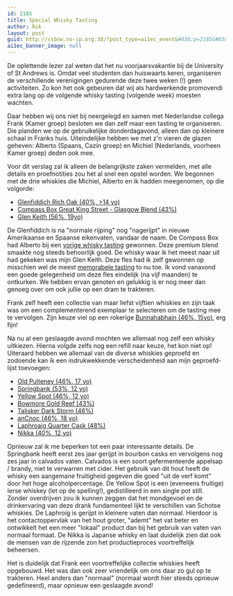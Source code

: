 ```yaml
---
id: 2185
title: Special Whisky Tasting
author: Rik
layout: post
guid: http://csbnw.no-ip.org:38/?post_type=ai1ec_event&#038;p=2185&#038;instance_id=
ai1ec_banner_image: null
---
```

De oplettende lezer zal weten dat het nu voorjaarsvakantie bij de University of St Andrews is. Omdat veel studenten dan huiswaarts keren, organiseren de verschillende verenigingen gedurende deze twee weken (!) geen activiteiten. Zo kon het ook gebeuren dat wij als hardwerkende promovendi extra lang op de volgende whisky tasting (volgende week) moesten wachten.

Daar hebben wij ons niet bij neergelegd en samen met Nederlandse collega Frank (Kamer groep) besloten we dan zelf maar een tasting te organiseren. Die planden we op de gebruikelijke donderdagavond, alleen dan op kleinere schaal in Franks huis. Uiteindelijke hebben we met z'n vieren de glazen geheven: Alberto (Spaans, Cazin groep) en Michiel (Nederlands, voorheen Kamer groep) deden ook mee.

Voor dit verslag zal ik alleen de belangrijkste zaken vermelden, met alle details en proefnotities zou het al snel een opstel worden. We begonnen met de drie whiskies die Michiel, Alberto en ik hadden meegenomen, op die volgorde:

  * [Glenfiddich Rich Oak (40%, >14 yo)][1]
  * [Compass Box Great King Street - Glasgow Blend (43%)][2]
  * [Glen Keith (56%, 19yo)][3]

De Glenfiddich is na "normale rijping" nog "nagerijpt" in nieuwe Amerikaanse en Spaanse eikenvaten, vandaar de naam. De Compass Box had Alberto bij een [vorige whisky tasting][4] gewonnen. Deze premium blend smaakte nog steeds behoorlijk goed. De whisky waar ik het meest naar uit had gekeken was mijn Glen Keith. Deze fles had ik zelf gewonnen op misschien wel de meest [memorabele tasting][5] to nu toe. Ik vond vanavond een goede gelegenheid om deze fles eindelijk (na vijf maanden) te ontkurken. We hebben ervan genoten en gelukkig is er nog meer dan genoeg over om ook jullie op een dram te trakteren.

Frank zelf heeft een collectie van maar liefst vijftien whiskies en zijn taak was om een complementerend exemplaar te selecteren om de tasting mee te vervolgen. Zijn keuze viel op een rokerige [Bunnahabhain (46%, 15yo)][6], erg fijn!

Na nu al een geslaagde avond mochten we allemaal nog zelf een whisky uitkiezen. Hierna volgde zelfs nog een refill naar keuze, het kon niet op! Uiteraard hebben we allemaal van de diverse whiskies geproefd en zodoende kan ik een indrukwekkende verscheidenheid aan mijn geproefd-lijst toevoegen:

  * [Old Pulteney (46%, 17 yo)][7]
  * [Springbank (53%, 12 yo)][8]
  * [Yellow Spot (46%, 12 yo)][9]
  * [Bowmore Gold Reef (43%)][10]
  * [Talisker Dark Storm (46%)][11]
  * [anCnoc (46%, 18 yo)][12]
  * [Laphroaig Quarter Cask (48%)][13]
  * [Nikka (40%, 12 yo)][14]

Opnieuw zal ik me beperken tot een paar interessante details. De Springbank heeft eerst zes jaar gerijpt in bourbon casks en vervolgens nog zes jaar in calvados vaten. Calvados is een soort gefermenteerde appelsap / brandy, niet te verwarren met cider. Het gebruik van dit hout heeft de whisky een aangemane fruitigheid gegeven die goed "uit de verf komt" door het hoge alcoholpercentage. De Yellow Spot is een (eveneens fruitige) Ierse whiskey (let op de spelling!), gedistilleerd in een single pot still. Zonder overdrijven zou ik kunnen zeggen dat het mondgevoel en de drinkervaring van deze drank fundamenteel lijkt te verschillen van Schotse whiskies. De Laphroig is gerijpt in kleinere vaten dan normaal. Hierdoor is het contactoppervlak van het hout groter, "ademt" het vat beter en ontwikkelt het een meer "lokaal" product dan bij het gebruik van vaten van normaal formaat. De Nikka is Japanse whisky en laat duidelijk zien dat ook de mensen van de rijzende zon het productieproces voortreffelijk beheersen.

Het is duidelijk dat Frank een voortreffelijke collectie whiskies heeft opgebouwd. Het was dan ook zeer vriendelijk om ons daar zo gul op te trakteren. Heel anders dan "normaal" (normaal wordt hier steeds opnieuw gedefineerd), maar opnieuw een geslaagde avond!

 [1]: https://www.masterofmalt.com/whiskies/scotch-whisky/single-malt-whisky/glenfiddich/rich-oak-whisky/
 [2]: https://www.masterofmalt.com/whiskies/compass-box/compass-box-great-king-street-glasgow-blend-whisky/
 [3]: https://www.masterofmalt.com/whiskies/glen-keith/glen-keith-19-year-old-1995-cask-strength-edition-chivas-brothers-whisky/
 [4]: ?ai1ec_event=whisky-tasting-12
 [5]: ?ai1ec_event=whisky-tasting-9
 [6]: https://www.thewhiskyexchange.com/P-19612.aspx
 [7]: https://www.masterofmalt.com/whiskies/old-pulteney-17-year-old-whisky/
 [8]: https://www.masterofmalt.com/whiskies/springbank/springbank-12-year-old-calvados-wood-finish-whisky/
 [9]: https://www.masterofmalt.com/whiskies/yellow-spot/yellow-spot-12-year-old-whiskey/
 [10]: https://www.masterofmalt.com/whiskies/bowmore/bowmore-gold-reef-1l-whisky/
 [11]: http://www.worldofwhiskies.com/index.php/component/virtuemart/scottish/talisker-dark-storm-detail?Itemid=0
 [12]: https://www.masterofmalt.com/whiskies/knockdhu/ancnoc-18-year-old-whisky/
 [13]: http://drankdozijn.nl/artikel/fles-laphroaig-quarter-cask-70cl
 [14]: http://www.bestshotwhiskyreviews.com/2014/02/nikka-12-years-pure-malt-review.html